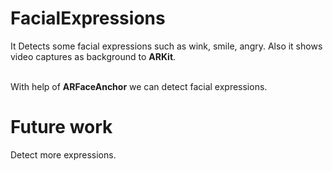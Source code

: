 # FacialExpressions
It Detects some facial expressions such as wink, smile, angry. Also it shows video captures as background to <b>ARKit</b>.

<br> With help of <b>ARFaceAnchor</b> we can detect facial expressions.

# Future work
Detect more expressions.
